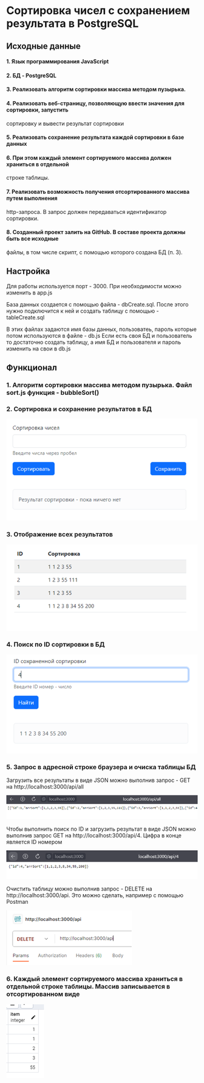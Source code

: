 # Сортировка чисел с сохранением результата в PostgreSQL

## Исходные данные

#### 1. Язык программирования JavaScript
#### 2. БД - PostgreSQL
#### 3. Реализовать алгоритм сортировки массива методом пузырька.
#### 4. Реализовать веб-страницу, позволяющую ввести значения для сортировки, запустить
сортировку и вывести результат сортировки
#### 5. Реализовать сохранение результата каждой сортировки в базе данных
#### 6. При этом каждый элемент сортируемого массива должен храниться в отдельной
строке таблицы.
#### 7. Реализовать возможность получения отсортированного массива путем выполнения
http-запроса. В запрос должен передаваться идентификатор сортировки.
#### 8. Созданный проект залить на GitHub. В составе проекта должны быть все исходные
файлы, в том числе скрипт, с помощью которого создана БД (п. 3).

## Настройка

Для работы используется порт - 3000. При необходимости можно изменить в app.js

База данных создается с помощью файла - dbCreate.sql. 
После этого нужно подключится к ней и создать таблицу с помощью - tableCreate.sql

В этих файлах задаются имя базы данных, пользоватеь, пароль которые потом используются в файле - db.js
Если есть своя БД и пользователь то достаточно создать таблицу, а имя БД и пользователя и пароль изменить на свои в db.js

## Функционал
### 1. Алгоритм сортировки массива методом пузырька. Файл sort.js функция - bubbleSort() 
### 2. Сортировка и сохранение результатов в БД
  ![сортировка](https://github.com/TomSG03/Sort-PostgresSQL/blob/main/imageMD/sorting.PNG)
### 3. Отображение всех результатов
  ![Результат](https://github.com/TomSG03/Sort-PostgresSQL/blob/main/imageMD/result.PNG)
### 4. Поиск по ID сортировки в БД
  ![Поиск по ID](https://github.com/TomSG03/Sort-PostgresSQL/blob/main/imageMD/findId.PNG)
### 5. Запрос в адресной строке браузера и очиска таблицы БД

Загрузить все результаты в виде JSON можно выполнив запрос - GET на http://localhost:3000/api/all

![Загрузить все](https://github.com/TomSG03/Sort-PostgresSQL/blob/main/imageMD/loadAll.PNG)

Чтобы выполнить поиск по ID и загрузить результат в виде JSON можно выполнив запрос GET на http://localhost:3000/api/4.
Цифра в конце является ID номером

![Загрузить по ID](https://github.com/TomSG03/Sort-PostgresSQL/blob/main/imageMD/loadId.PNG)

Очистить таблицу можно выполнив запрос - DELETE на http://localhost:3000/api. 
Это можно сделать, например с помощью Postman

![Удаление](https://github.com/TomSG03/Sort-PostgresSQL/blob/main/imageMD/clearTable.PNG)

### 6. Каждый элемент сортируемого массива храниться в отдельной строке таблицы. Массив записывается в отсортированном виде

![Удаление](https://github.com/TomSG03/Sort-PostgresSQL/blob/main/imageMD/saveItem.PNG)
